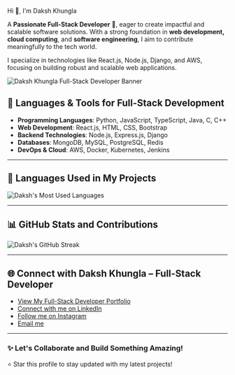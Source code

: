 <!--
Daksh Khungla | Full-Stack Developer | Web Development | Cloud Computing | Software Engineering | React.js | Node.js | Django | AWS | dakshkhungla | Dakshkhungla
-->
<head>
  <meta name="google-site-verification" content="FIRe-N3bKUcoSsmLxGIy8twEzgFiniu0Ub7jYKk_tpY" />
</head>


Hi 👋, I'm Daksh Khungla

A **Passionate Full-Stack Developer** 🚀, eager to create impactful and scalable software solutions. With a strong foundation in **web development, cloud computing**, and **software engineering**, I aim to contribute meaningfully to the tech world.

I specialize in technologies like React.js, Node.js, Django, and AWS, focusing on building robust and scalable web applications.

![Daksh Khungla Full-Stack Developer Banner](https://preview.redd.it/banner-image-v0-f6o4dosean6f1.png?width=640&crop=smart&auto=webp&s=933c76e305c0ae632661e6d5632537160d566fd2 "Full-Stack Developer Banner")

## 🚀 Languages & Tools for Full-Stack Development

- **Programming Languages**: Python, JavaScript, TypeScript, Java, C, C++  
- **Web Development**: React.js, HTML, CSS, Bootstrap  
- **Backend Technologies**: Node.js, Express.js, Django  
- **Databases**: MongoDB, MySQL, PostgreSQL, Redis  
- **DevOps & Cloud**: AWS, Docker, Kubernetes, Jenkins  

---

## 🎯 Languages Used in My Projects

![Daksh's Most Used Languages](https://github-readme-stats.vercel.app/api/top-langs/?username=Dakshkhungla&layout=compact&theme=default&hide_border=false "Most Used Languages")  

---

## 📊 GitHub Stats and Contributions

![Daksh's GitHub Streak](https://github-readme-streak-stats.herokuapp.com/?user=Dakshkhungla&theme=default&hide_border=false "GitHub Streak")  

---

## 🌐 Connect with Daksh Khungla – Full-Stack Developer

- [View My Full-Stack Developer Portfolio](https://dakshkhungla.netlify.app/)  
- [Connect with me on LinkedIn](https://www.linkedin.com/in/dakshkhungla)  
- [Follow me on Instagram](https://www.instagram.com/dakshkhungla/)
- [Email me](mailto:dakshahir481@gmail.com)  

---

### ✨ Let's Collaborate and Build Something Amazing!

⭐️ Star this profile to stay updated with my latest projects!
